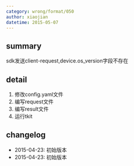 ```yaml
---
category: wrong/format/050
author: xiaojian
datetime: 2015-05-07
---
```


## summary

sdk发送client-request,device.os_version字段不存在

## detail

1. 修改config.yaml文件
1. 编写request文件
1. 编写result文件
1. 运行tkit

## changelog

- 2015-04-23: 初始版本
- 2015-04-23: 初始版本